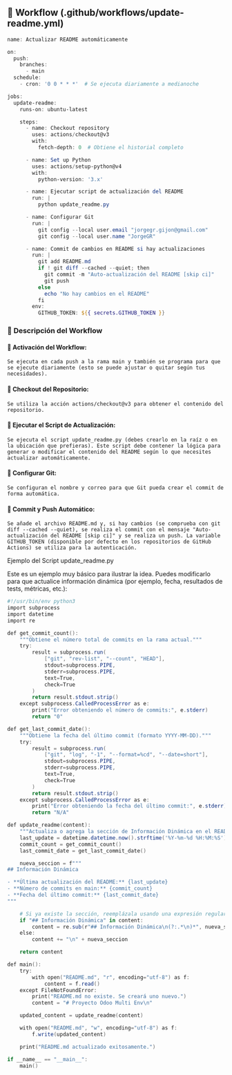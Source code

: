 
## 🔧 **Workflow** (.github/workflows/update-readme.yml)
```powershell
name: Actualizar README automáticamente

on:
  push:
    branches:
      - main
  schedule:
    - cron: '0 0 * * *'  # Se ejecuta diariamente a medianoche

jobs:
  update-readme:
    runs-on: ubuntu-latest

    steps:
      - name: Checkout repository
        uses: actions/checkout@v3
        with:
          fetch-depth: 0  # Obtiene el historial completo

      - name: Set up Python
        uses: actions/setup-python@v4
        with:
          python-version: '3.x'

      - name: Ejecutar script de actualización del README
        run: |
          python update_readme.py

      - name: Configurar Git
        run: |
          git config --local user.email "jorgegr.gijon@gmail.com"
          git config --local user.name "JorgeGR"

      - name: Commit de cambios en README si hay actualizaciones
        run: |
          git add README.md
          if ! git diff --cached --quiet; then
            git commit -m "Auto-actualización del README [skip ci]"
            git push
          else
            echo "No hay cambios en el README"
          fi
        env:
          GITHUB_TOKEN: ${{ secrets.GITHUB_TOKEN }}
```
### 🔹 **Descripción del Workflow**

#### 🔹 Activación del Workflow:
    Se ejecuta en cada push a la rama main y también se programa para que se ejecute diariamente (esto se puede ajustar o quitar según tus necesidades).

#### 🔹 Checkout del Repositorio:
    Se utiliza la acción actions/checkout@v3 para obtener el contenido del repositorio.

#### 🔹 Ejecutar el Script de Actualización:
    Se ejecuta el script update_readme.py (debes crearlo en la raíz o en la ubicación que prefieras). Este script debe contener la lógica para generar o modificar el contenido del README según lo que necesites actualizar automáticamente.

#### 🔹 Configurar Git:
    Se configuran el nombre y correo para que Git pueda crear el commit de forma automática.

#### 🔹 Commit y Push Automático:
    Se añade el archivo README.md y, si hay cambios (se comprueba con git diff --cached --quiet), se realiza el commit con el mensaje "Auto-actualización del README [skip ci]" y se realiza un push. La variable GITHUB_TOKEN (disponible por defecto en los repositorios de GitHub Actions) se utiliza para la autenticación.

Ejemplo del Script update_readme.py

Este es un ejemplo muy básico para ilustrar la idea. Puedes modificarlo para que actualice información dinámica (por ejemplo, fecha, resultados de tests, métricas, etc.):
```powershell
#!/usr/bin/env python3
import subprocess
import datetime
import re

def get_commit_count():
    """Obtiene el número total de commits en la rama actual."""
    try:
        result = subprocess.run(
            ["git", "rev-list", "--count", "HEAD"],
            stdout=subprocess.PIPE,
            stderr=subprocess.PIPE,
            text=True,
            check=True
        )
        return result.stdout.strip()
    except subprocess.CalledProcessError as e:
        print("Error obteniendo el número de commits:", e.stderr)
        return "0"

def get_last_commit_date():
    """Obtiene la fecha del último commit (formato YYYY-MM-DD)."""
    try:
        result = subprocess.run(
            ["git", "log", "-1", "--format=%cd", "--date=short"],
            stdout=subprocess.PIPE,
            stderr=subprocess.PIPE,
            text=True,
            check=True
        )
        return result.stdout.strip()
    except subprocess.CalledProcessError as e:
        print("Error obteniendo la fecha del último commit:", e.stderr)
        return "N/A"

def update_readme(content):
    """Actualiza o agrega la sección de Información Dinámica en el README."""
    last_update = datetime.datetime.now().strftime('%Y-%m-%d %H:%M:%S')
    commit_count = get_commit_count()
    last_commit_date = get_last_commit_date()

    nueva_seccion = f"""
## Información Dinámica

- **Última actualización del README:** {last_update}
- **Número de commits en main:** {commit_count}
- **Fecha del último commit:** {last_commit_date}
"""

    # Si ya existe la sección, reemplázala usando una expresión regular.
    if "## Información Dinámica" in content:
        content = re.sub(r"## Información Dinámica\n(?:.*\n)*", nueva_seccion, content)
    else:
        content += "\n" + nueva_seccion

    return content

def main():
    try:
        with open("README.md", "r", encoding="utf-8") as f:
            content = f.read()
    except FileNotFoundError:
        print("README.md no existe. Se creará uno nuevo.")
        content = "# Proyecto Odoo Multi Env\n"

    updated_content = update_readme(content)

    with open("README.md", "w", encoding="utf-8") as f:
        f.write(updated_content)

    print("README.md actualizado exitosamente.")

if __name__ == "__main__":
    main()
```